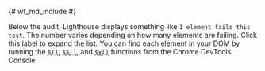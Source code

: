 {# wf_md_include #}

Below the audit, Lighthouse displays something like `1 element fails
this test`. The number varies depending on how many elements are failing. Click this label to expand the list. You can find each element in your DOM by running the [`$()`](/web/tools/chrome-devtools/console/command-line-reference#queryselector), [`$$()`](/web/tools/chrome-devtools/console/command-line-reference#queryselectorall), and [`$x()`](/web/tools/chrome-devtools/console/command-line-reference#xpath) functions from the Chrome DevTools Console.